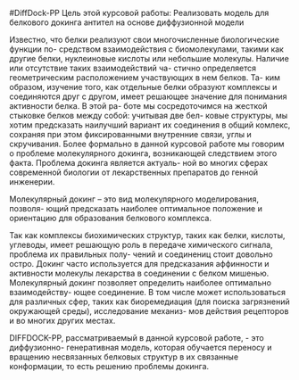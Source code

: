 #DiffDock-PP
Цель этой курсовой работы: Реализовать модель для белкового докинга антител на
основе диффузионной модели


Известно, что белки реализуют свои многочисленные биологические функции по-
средством взаимодействия с биомолекулами, такими как другие белки, нуклеиновые
кислоты или небольшие молекулы. Наличие или отсутствие таких взаимодействий ча-
стично определяется геометрическим расположением участвующих в нем белков. Та-
ким образом, изучение того, как отдельные белки образуют комплексы и соединяются
друг с другом, имеет решающее значение для понимания активности белка. В этой ра-
боте мы сосредоточимся на жесткой стыковке белков между собой: учитывая две бел-
ковые структуры, мы хотим предсказать наилучший вариант их соединения в общий
комлекс, сохраняя при этом фиксированными внутренние связи, углы и скручивания.
Более формально в данной курсовой работе мы говорим о проблеме молекулярного
докинга, возникающей следствием этого факта. Проблема докинга является актуаль-
ной во многих сферах современной биологии от лекарственных препаратов до генной
инженерии.

Молекулярный докинг – это вид молекулярного моделирования, позволя-
ющий предсказать наиболее оптимальное положение и ориентацию для образования
белкового комплекса.


Так как комплексы биохимических структур, таких как белки, кислоты, углеводы,
имеет решающую роль в передаче химического сигнала, проблема их правильных полу-
чений и соединениц стоит довольно остро. Докинг часто используется для предсказания
аффинности и активности молекулы лекарства в соединении с белком мишенью.
Молекулярный докинг позволяет определить наиболее оптимально взаимодейству-
ющее соединение. В том числе может использоваться для различных сфер, таких как
биоремедиация (для поиска загрязнений окружающей среды), исследование механиз-
мов действия рецепторов и во многих других местах.


DIFFDOCK-PP, рассматриваемый в данной курсовой работе, - это диффузионно-
генеративная модель, которая обучается переносу и вращению несвязанных белковых
структур в их связанные конформации, то есть решению проблемы докинга.

